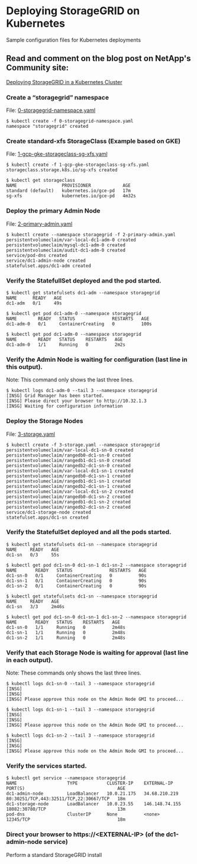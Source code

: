 # Deploying StorageGRID on Kubernetes
Sample configuration files for Kubernetes deployments

## Read and comment on the blog post on NetApp's Community site:
[Deploying StorageGRID in a Kubernetes Cluster](https://community.netapp.com/t5/Tech-ONTAP-Blogs/Deploying-StorageGRID-in-a-Kubernetes-Cluster/ba-p/458992)

### Create a “storagegrid” namespace
File: [0-storagegrid-namespace.yaml](11.9.0/0-storagegrid-namespace.yaml)
```	
$ kubectl create -f 0-storagegrid-namespace.yaml
namespace "storagegrid" created
```
### Create standard-xfs StorageClass (Example based on GKE)
File: [1-gcp-gke-storageclass-sg-xfs.yaml](11.9.0/1-gcp-gke-storageclass-sg-xfs.yaml)
```
$ kubectl create -f 1-gcp-gke-storageclass-sg-xfs.yaml
storageclass.storage.k8s.io/sg-xfs created

$ kubectl get storageclass
NAME                 PROVISIONER            AGE
standard (default)   kubernetes.io/gce-pd   17m
sg-xfs               kubernetes.io/gce-pd   4m32s
```
### Deploy the primary Admin Node
File: [2-primary-admin.yaml](11.9.0/2-primary-admin.yaml)
```
$ kubectl create --namespace storagegrid -f 2-primary-admin.yaml
persistentvolumeclaim/var-local-dc1-adm-0 created
persistentvolumeclaim/mysql-dc1-adm-0 created
persistentvolumeclaim/audit-dc1-adm-0 created
service/pod-dns created
service/dc1-admin-node created
statefulset.apps/dc1-adm created
```
### Verify the StatefullSet deployed and the pod started.
```
$ kubectl get statefulsets dc1-adm --namespace storagegrid
NAME      READY   AGE
dc1-adm   0/1     49s

$ kubectl get pod dc1-adm-0 --namespace storagegrid
NAME        READY   STATUS              RESTARTS   AGE
dc1-adm-0   0/1     ContainerCreating   0          100s

$ kubectl get pod dc1-adm-0 --namespace storagegrid
NAME        READY   STATUS    RESTARTS   AGE
dc1-adm-0   1/1     Running   0          2m2s
```
### Verify the Admin Node is waiting for configuration (last line in this output).

Note: This command only shows the last three lines.
```
$ kubectl logs dc1-adm-0 --tail 3 --namespace storagegrid
[INSG] Grid Manager has been started.
[INSG] Please direct your browser to http://10.32.1.3
[INSG] Waiting for configuration information
```
### Deploy the Storage Nodes
File: [3-storage.yaml](11.9.0/3-storage.yaml)
```
$ kubectl create -f 3-storage.yaml --namespace storagegrid
persistentvolumeclaim/var-local-dc1-sn-0 created
persistentvolumeclaim/rangedb0-dc1-sn-0 created
persistentvolumeclaim/rangedb1-dc1-sn-0 created
persistentvolumeclaim/rangedb2-dc1-sn-0 created
persistentvolumeclaim/var-local-dc1-sn-1 created
persistentvolumeclaim/rangedb0-dc1-sn-1 created
persistentvolumeclaim/rangedb1-dc1-sn-1 created
persistentvolumeclaim/rangedb2-dc1-sn-1 created
persistentvolumeclaim/var-local-dc1-sn-2 created
persistentvolumeclaim/rangedb0-dc1-sn-2 created
persistentvolumeclaim/rangedb1-dc1-sn-2 created
persistentvolumeclaim/rangedb2-dc1-sn-2 created
service/dc1-storage-node created
statefulset.apps/dc1-sn created
```
### Verify the StatefulSet deployed and all the pods started.
```
$ kubectl get statefulsets dc1-sn --namespace storagegrid
NAME     READY   AGE
dc1-sn   0/3     55s
 
$ kubectl get pod dc1-sn-0 dc1-sn-1 dc1-sn-2 --namespace storagegrid
NAME       READY   STATUS              RESTARTS   AGE
dc1-sn-0   0/1     ContainerCreating   0          90s
dc1-sn-1   0/1     ContainerCreating   0          90s
dc1-sn-2   0/1     ContainerCreating   0          90s

$ kubectl get statefulsets dc1-sn --namespace storagegrid
NAME     READY   AGE
dc1-sn   3/3     2m46s

$ kubectl get pod dc1-sn-0 dc1-sn-1 dc1-sn-2 --namespace storagegrid
NAME       READY   STATUS    RESTARTS   AGE
dc1-sn-0   1/1     Running   0          2m48s
dc1-sn-1   1/1     Running   0          2m48s
dc1-sn-2   1/1     Running   0          2m48s
```
### Verify that each Storage Node is waiting for approval (last line in each output).

Note: These commands only shows the last three lines.
```
$ kubectl logs dc1-sn-0 --tail 3 --namespace storagegrid
[INSG]
[INSG]
[INSG] Please approve this node on the Admin Node GMI to proceed...

$ kubectl logs dc1-sn-1 --tail 3 --namespace storagegrid
[INSG]
[INSG]
[INSG] Please approve this node on the Admin Node GMI to proceed...

$ kubectl logs dc1-sn-2 --tail 3 --namespace storagegrid
[INSG]
[INSG]
[INSG] Please approve this node on the Admin Node GMI to proceed...

```
### Verify the services started.
```
$ kubectl get service --namespace storagegrid
NAME                   TYPE           CLUSTER-IP    EXTERNAL-IP      PORT(S)                                   AGE
dc1-admin-node         LoadBalancer   10.0.21.175   34.68.210.219    80:30251/TCP,443:32511/TCP,22:30667/TCP   18m
dc1-storage-node       LoadBalancer   10.0.23.55    146.148.74.155   18082:30780/TCP                           13m
pod-dns                ClusterIP      None          <none>           12345/TCP                                 18m
```
### Direct your browser to https://\<EXTERNAL-IP\> (of the dc1-admin-node service)
Perform a standard StorageGRID install
